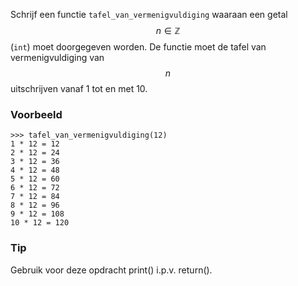 Schrijf een functie `tafel_van_vermenigvuldiging` waaraan een getal $$n \in \mathbb{Z}$$ (`int`) moet doorgegeven worden. De functie moet de tafel van vermenigvuldiging van $$n$$ uitschrijven vanaf 1 tot en met 10.

### Voorbeeld

```console?lang=python&prompt=>>>
>>> tafel_van_vermenigvuldiging(12)
1 * 12 = 12
2 * 12 = 24
3 * 12 = 36
4 * 12 = 48
5 * 12 = 60
6 * 12 = 72
7 * 12 = 84
8 * 12 = 96
9 * 12 = 108
10 * 12 = 120
```
### Tip
Gebruik voor deze opdracht print() i.p.v. return().